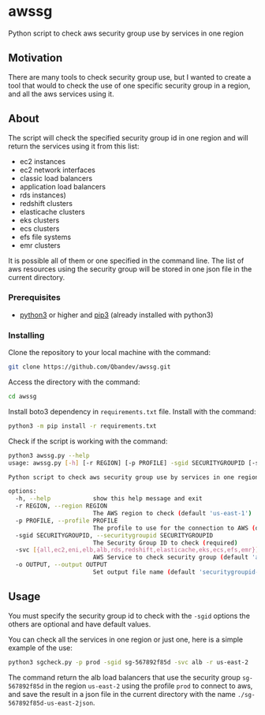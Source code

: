 # awssg

Python script to check aws security group use by services in one region

## Motivation

There are many tools to check security group use, but I wanted to create a tool that would to check the use of one specific security group in a region, and all the aws services using it.

## About

The script will check the specified security group id in one region and will return the services using it from this list:

- ec2 instances
- ec2 network interfaces
- classic load balancers
- application load balancers
- rds instances)
- redshift clusters
- elasticache clusters
- eks clusters
- ecs clusters
- efs file systems
- emr clusters

It is possible all of them or one specified in the command line. The list of aws resources using the security group will be stored in one json file in the current directory.

### Prerequisites

- [python3](https://www.python.org/downloads/) or higher and [pip3](https://docs.python.org/3/installing/index.html) (already installed with python3)

### Installing

Clone the repository to your local machine with the command:

```bash
git clone https://github.com/Qbandev/awssg.git
```

Access the directory with the command:

```bash
cd awssg
```

Install boto3 dependency in `requirements.txt` file. Install with the command:

```bash
python3 -m pip install -r requirements.txt
```

Check if the script is working with the command:

```bash
python3 awssg.py --help
usage: awssg.py [-h] [-r REGION] [-p PROFILE] -sgid SECURITYGROUPID [-svc [{all,ec2,eni,elb,alb,rds,redshift,elasticache,eks,ecs,efs,emr}]] [-o OUTPUT]

Python script to check aws security group use by services in one region

options:
  -h, --help            show this help message and exit
  -r REGION, --region REGION
                        The AWS region to check (default 'us-east-1')
  -p PROFILE, --profile PROFILE
                        The profile to use for the connection to AWS (default 'default')
  -sgid SECURITYGROUPID, --securitygroupid SECURITYGROUPID
                        The Security Group ID to check (required)
  -svc [{all,ec2,eni,elb,alb,rds,redshift,elasticache,eks,ecs,efs,emr}], --service [{all,ec2,eni,elb,alb,rds,redshift,elasticache,eks,ecs,efs,emr}]
                        AWS Service to check security group (default 'all')
  -o OUTPUT, --output OUTPUT
                        Set output file name (default 'securitygroupid-region.json')
```

## Usage

You must specify the security group id to check with the `-sgid` options the others are optional and have default values.

You can check all the services in one region or just one, here is a simple example of the use:

```bash
python3 sgcheck.py -p prod -sgid sg-567892f85d -svc alb -r us-east-2
```

The command return the alb load balancers that use the security group `sg-567892f85d` in the region `us-east-2` using the profile `prod` to connect to aws, and save the result in a json file in the current directory with the name `./sg-567892f85d-us-east-2json`.

